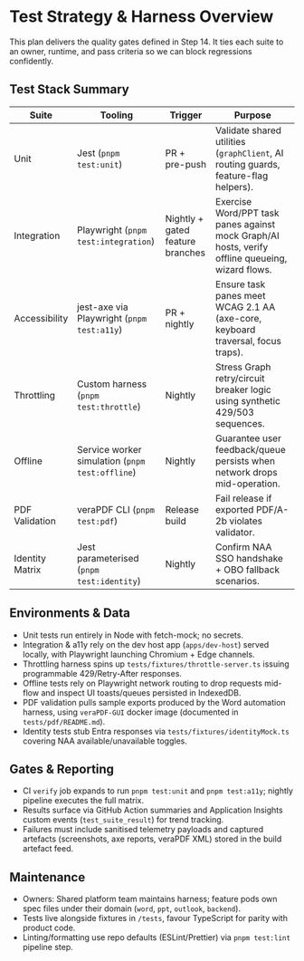 # Test Strategy & Harness Overview

This plan delivers the quality gates defined in Step 14. It ties each suite to an owner, runtime, and pass criteria so we can block regressions confidently.

## Test Stack Summary

| Suite           | Tooling                                         | Trigger                          | Purpose                                                                                          |
| --------------- | ----------------------------------------------- | -------------------------------- | ------------------------------------------------------------------------------------------------ |
| Unit            | Jest (`pnpm test:unit`)                         | PR + pre-push                    | Validate shared utilities (`graphClient`, AI routing guards, feature-flag helpers).              |
| Integration     | Playwright (`pnpm test:integration`)            | Nightly + gated feature branches | Exercise Word/PPT task panes against mock Graph/AI hosts, verify offline queueing, wizard flows. |
| Accessibility   | jest-axe via Playwright (`pnpm test:a11y`)      | PR + nightly                     | Ensure task panes meet WCAG 2.1 AA (axe-core, keyboard traversal, focus traps).                  |
| Throttling      | Custom harness (`pnpm test:throttle`)           | Nightly                          | Stress Graph retry/circuit breaker logic using synthetic 429/503 sequences.                      |
| Offline         | Service worker simulation (`pnpm test:offline`) | Nightly                          | Guarantee user feedback/queue persists when network drops mid-operation.                         |
| PDF Validation  | veraPDF CLI (`pnpm test:pdf`)                   | Release build                    | Fail release if exported PDF/A-2b violates validator.                                            |
| Identity Matrix | Jest parameterised (`pnpm test:identity`)       | Nightly                          | Confirm NAA SSO handshake + OBO fallback scenarios.                                              |

## Environments & Data

- Unit tests run entirely in Node with fetch-mock; no secrets.
- Integration & a11y rely on the dev host app (`apps/dev-host`) served locally, with Playwright launching Chromium + Edge channels.
- Throttling harness spins up `tests/fixtures/throttle-server.ts` issuing programmable 429/Retry-After responses.
- Offline tests rely on Playwright network routing to drop requests mid-flow and inspect UI toasts/queues persisted in IndexedDB.
- PDF validation pulls sample exports produced by the Word automation harness, using `veraPDF-GUI` docker image (documented in `tests/pdf/README.md`).
- Identity tests stub Entra responses via `tests/fixtures/identityMock.ts` covering NAA available/unavailable toggles.

## Gates & Reporting

- CI `verify` job expands to run `pnpm test:unit` and `pnpm test:a11y`; nightly pipeline executes the full matrix.
- Results surface via GitHub Action summaries and Application Insights custom events (`test_suite_result`) for trend tracking.
- Failures must include sanitised telemetry payloads and captured artefacts (screenshots, axe reports, veraPDF XML) stored in the build artefact feed.

## Maintenance

- Owners: Shared platform team maintains harness; feature pods own spec files under their domain (`word`, `ppt`, `outlook`, `backend`).
- Tests live alongside fixtures in `/tests`, favour TypeScript for parity with product code.
- Linting/formatting use repo defaults (ESLint/Prettier) via `pnpm test:lint` pipeline step.
